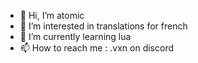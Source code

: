 - 👋 Hi, I’m atomic
- 👀 I’m interested in translations for french
- 🌱 I’m currently learning lua
- 📫 How to reach me : .vxn on discord

<!---
atomiciscool/atomiciscool is a ✨ special ✨ repository because its `README.md` (this file) appears on your GitHub profile.
You can click the Preview link to take a look at your changes.
--->
